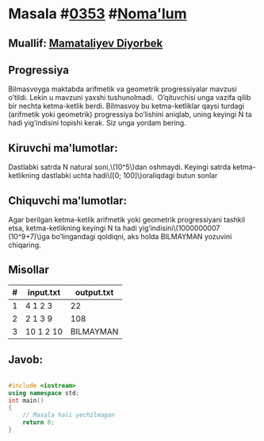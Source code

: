 
<h1>Masala #<a href="https://robocontest.uz/tasks/0353">0353</a> #<a href="https://robocontest.uz/tasks?category=1">Noma'lum</a></h1>
<h2> Muallif: <a href="https://robocontest.uz/profile/diyorbek0621">Mamataliyev Diyorbek</a></h2>
<h2>Progressiya</h2>
<p>Bilmasvoyga maktabda arifmetik va geometrik progressiyalar mavzusi o’tildi. Lekin u mavzuni yaxshi tushunolmadi.  O’qituvchisi unga vazifa qilib bir nechta ketma-ketlik berdi. Bilmasvoy bu ketma-ketliklar qaysi turdagi (arifmetik yoki geometrik) progressiya bo’lishini aniqlab, uning keyingi N ta hadi yig’indisini topishi kerak. Siz unga yordam bering.</p>
<h2>Kiruvchi ma'lumotlar:</h2>
<p>Dastlabki satrda N natural soni,\(10^5\)dan oshmaydi. Keyingi satrda ketma-ketlikning dastlabki uchta hadi\([0; 100]\)oraliqdagi butun sonlar</p>
<h2>Chiquvchi ma'lumotlar:</h2>
<p>Agar berilgan ketma-ketlik arifmetik yoki geometrik progressiyani tashkil etsa, ketma-ketlikning keyingi N ta hadi yig’indisini\(1000000007 (10^9+7)\)ga bo’lingandagi qoldiqni, aks holda BILMAYMAN yozuvini chiqaring.</p>
<h2>Misollar</h2>
<table>
    <thead>
        <tr>
            <th>#</th>
            <th>input.txt</th>
            <th>output.txt</th>
        </tr>
    </thead>
    <tbody>
            <tr>
                <td>1</td>
                <td>4
1 2 3</td>
                <td>22</td>
            </tr>
            <tr>
                <td>2</td>
                <td>2
1 3 9</td>
                <td>108</td>
            </tr>
            <tr>
                <td>3</td>
                <td>10
1 2 10</td>
                <td>BILMAYMAN</td>
            </tr>
    </tbody>
    </table>
    
<h2>Javob:</h2>

######
```cpp
#include <iostream>
using namespace std;
int main()
{
    // Masala hali yechilmagan
    return 0;
}
```

